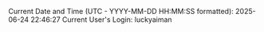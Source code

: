 Current Date and Time (UTC - YYYY-MM-DD HH:MM:SS formatted): 2025-06-24 22:46:27
Current User's Login: luckyaiman
